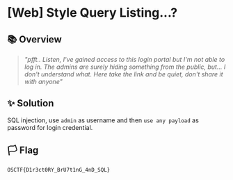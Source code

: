 # [Web] Style Query Listing...?

## 📚 Overview

> *"pfft.. Listen, I've gained access to this login portal but I'm not able to log in. The admins are surely hiding something from the public, but... I don't understand what. Here take the link and be quiet, don't share it with anyone"*

## ✨ Solution

SQL injection, use `admin` as username and then `use any payload` as password for login credential.

## 🏳️ Flag

`OSCTF{D1r3ct0RY_BrU7t1nG_4nD_SQL}`